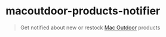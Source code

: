 # macoutdoor-products-notifier

> Get notified about new or restock [Mac Outdoor](https://www.macoutdoorjapan.info/) products
